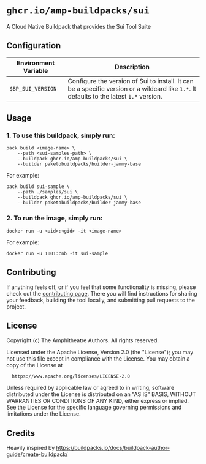 # `ghcr.io/amp-buildpacks/sui`

A Cloud Native Buildpack that provides the Sui Tool Suite

## Configuration

| Environment Variable      | Description                                                                                                                                                                                                                                                                                       |
| ------------------------- | ------------------------------------------------------------------------------------------------------------------------------------------------------------------------------------------------------------------------------------------------------------------------------------------------- |
| `$BP_SUI_VERSION` | Configure the version of Sui to install. It can be a specific version or a wildcard like `1.*`. It defaults to the latest `1.*` version. |


## Usage

### 1. To use this buildpack, simply run:

```shell
pack build <image-name> \
    --path <sui-samples-path> \
    --buildpack ghcr.io/amp-buildpacks/sui \
    --builder paketobuildpacks/builder-jammy-base
```

For example:

```shell
pack build sui-sample \
    --path ./samples/sui \
    --buildpack ghcr.io/amp-buildpacks/sui \
    --builder paketobuildpacks/builder-jammy-base
```

### 2. To run the image, simply run:

```shell
docker run -u <uid>:<gid> -it <image-name>
```

For example:

```shell
docker run -u 1001:cnb -it sui-sample
```

## Contributing

If anything feels off, or if you feel that some functionality is missing, please
check out the [contributing
page](https://docs.amphitheatre.app/contributing/). There you will find
instructions for sharing your feedback, building the tool locally, and
submitting pull requests to the project.

## License

Copyright (c) The Amphitheatre Authors. All rights reserved.

Licensed under the Apache License, Version 2.0 (the "License");
you may not use this file except in compliance with the License.
You may obtain a copy of the License at

      https://www.apache.org/licenses/LICENSE-2.0

Unless required by applicable law or agreed to in writing, software
distributed under the License is distributed on an "AS IS" BASIS,
WITHOUT WARRANTIES OR CONDITIONS OF ANY KIND, either express or implied.
See the License for the specific language governing permissions and
limitations under the License.

## Credits

Heavily inspired by https://buildpacks.io/docs/buildpack-author-guide/create-buildpack/
